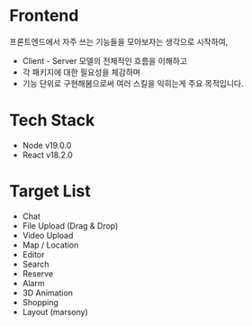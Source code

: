 # Frontend

프론트엔드에서 자주 쓰는 기능들을 모아보자는 생각으로 시작하여,
- Client - Server 모델의 전체적인 흐름을 이해하고
- 각 패키지에 대한 필요성을 체감하며
- 기능 단위로 구현해봄으로써 여러 스킬을 익히는게 주요 목적입니다.

# Tech Stack
- Node v19.0.0
- React v18.2.0

# Target List
- Chat
- File Upload (Drag & Drop)
- Video Upload
- Map / Location
- Editor
- Search
- Reserve
- Alarm
- 3D Animation
- Shopping
- Layout (marsony)


